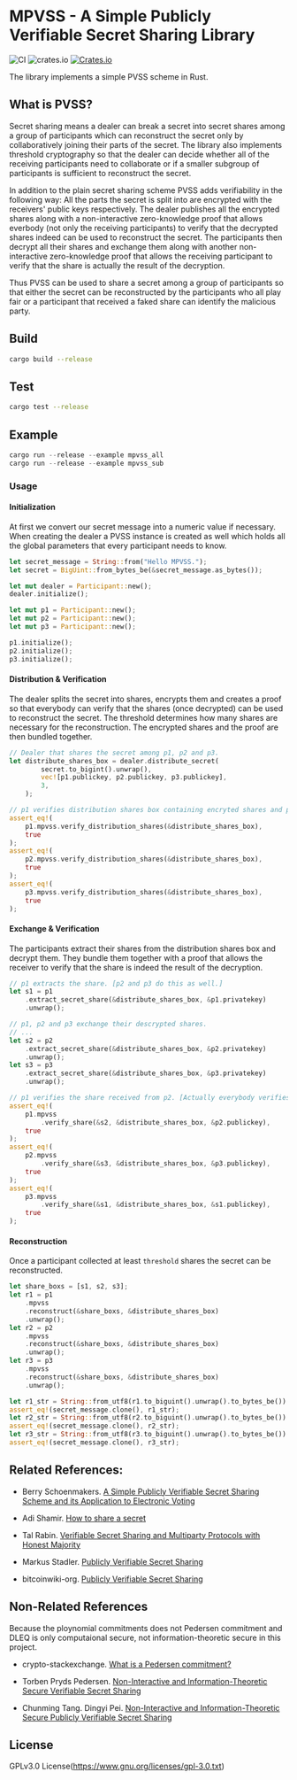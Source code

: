 # MPVSS - A Simple Publicly Verifiable Secret Sharing Library

![CI](https://github.com/AlexiaChen/mpvss-rs/workflows/CI/badge.svg?branch=master) 
![crates.io](https://github.com/AlexiaChen/mpvss-rs/workflows/Release/badge.svg?branch=release)
[![Crates.io](https://img.shields.io/crates/v/mpvss-rs)](https://crates.io/crates/mpvss-rs)

The library implements a simple PVSS scheme in Rust.

## What is PVSS?

Secret sharing means a dealer can break a secret into secret shares among a group of participants which can reconstruct the secret only by collaboratively joining their parts of the secret. The library also implements threshold cryptography so that the dealer can decide whether all of the receiving participants need to collaborate or if a smaller subgroup of participants is sufficient to reconstruct the secret.

In addition to the plain secret sharing scheme PVSS adds verifiability in the following way: All the parts the secret is split into are encrypted with the receivers' public keys respectively. The dealer publishes all the encrypted shares along with a non-interactive zero-knowledge proof that allows everbody (not only the receiving participants) to verify that the decrypted shares indeed can be used to reconstruct the secret. The participants then decrypt all their shares and exchange them along with another non-interactive zero-knowledge proof that allows the receiving participant to verify that the share is actually the result of the decryption.

Thus PVSS can be used to share a secret among a group of participants so that either the secret can be reconstructed by the participants who all play fair or a participant that received a faked share can identify the malicious party.

## Build

```bash
cargo build --release
```

## Test

```bash
cargo test --release
```

## Example

```rust
cargo run --release --example mpvss_all
cargo run --release --example mpvss_sub
```

### Usage

#### Initialization

At first we convert our secret message into a numeric value if necessary. When creating the dealer a PVSS instance is created as well which holds all the global parameters that every participant needs to know.

```rust
let secret_message = String::from("Hello MPVSS.");
let secret = BigUint::from_bytes_be(&secret_message.as_bytes());

let mut dealer = Participant::new();
dealer.initialize();

let mut p1 = Participant::new();
let mut p2 = Participant::new();
let mut p3 = Participant::new();

p1.initialize();
p2.initialize();
p3.initialize();
```

#### Distribution & Verification

The dealer splits the secret into shares, encrypts them and creates a proof so that everybody can verify that the shares (once decrypted) can be used to reconstruct the secret. The threshold determines how many shares are necessary for the reconstruction. The encrypted shares and the proof are then bundled together.

```rust
// Dealer that shares the secret among p1, p2 and p3.
let distribute_shares_box = dealer.distribute_secret(
        secret.to_bigint().unwrap(),
        vec![p1.publickey, p2.publickey, p3.publickey],
        3,
    );

// p1 verifies distribution shares box containing encryted shares and proof of zero-knowlege. [p2 and p3 do this as well.]
assert_eq!(
    p1.mpvss.verify_distribution_shares(&distribute_shares_box),
    true
);
assert_eq!(
    p2.mpvss.verify_distribution_shares(&distribute_shares_box),
    true
);
assert_eq!(
    p3.mpvss.verify_distribution_shares(&distribute_shares_box),
    true
);
```

#### Exchange & Verification

The participants extract their shares from the distribution shares box and decrypt them. They bundle them together with a proof that allows the receiver to verify that the share is indeed the result of the decryption.

```rust
// p1 extracts the share. [p2 and p3 do this as well.]
let s1 = p1
    .extract_secret_share(&distribute_shares_box, &p1.privatekey)
    .unwrap();

// p1, p2 and p3 exchange their descrypted shares.
// ...
let s2 = p2
    .extract_secret_share(&distribute_shares_box, &p2.privatekey)
    .unwrap();
let s3 = p3
    .extract_secret_share(&distribute_shares_box, &p3.privatekey)
    .unwrap();

// p1 verifies the share received from p2. [Actually everybody verifies every received share.]
assert_eq!(
    p1.mpvss
        .verify_share(&s2, &distribute_shares_box, &p2.publickey),
    true
);
assert_eq!(
    p2.mpvss
        .verify_share(&s3, &distribute_shares_box, &p3.publickey),
    true
);
assert_eq!(
    p3.mpvss
        .verify_share(&s1, &distribute_shares_box, &s1.publickey),
    true
);
```

#### Reconstruction

Once a participant collected at least `threshold` shares the secret can be reconstructed.

```rust
let share_boxs = [s1, s2, s3];
let r1 = p1
    .mpvss
    .reconstruct(&share_boxs, &distribute_shares_box)
    .unwrap();
let r2 = p2
    .mpvss
    .reconstruct(&share_boxs, &distribute_shares_box)
    .unwrap();
let r3 = p3
    .mpvss
    .reconstruct(&share_boxs, &distribute_shares_box)
    .unwrap();

let r1_str = String::from_utf8(r1.to_biguint().unwrap().to_bytes_be()).unwrap();
assert_eq!(secret_message.clone(), r1_str);
let r2_str = String::from_utf8(r2.to_biguint().unwrap().to_bytes_be()).unwrap();
assert_eq!(secret_message.clone(), r2_str);
let r3_str = String::from_utf8(r3.to_biguint().unwrap().to_bytes_be()).unwrap();
assert_eq!(secret_message.clone(), r3_str);
```

## Related References:

- Berry Schoenmakers. [A Simple Publicly Verifiable Secret Sharing Scheme and its Application to Electronic Voting](https://www.win.tue.nl/~berry/papers/crypto99.pdf)

- Adi Shamir. [How to share a secret](http://users.cms.caltech.edu/~vidick/teaching/101_crypto/Shamir1979.pdf)

- Tal Rabin. [Verifiable Secret Sharing and Multiparty Protocols with Honest Majority](https://www.cs.umd.edu/users/gasarch/TOPICS/secretsharing/rabinVSS.pdf)

- Markus Stadler. [Publicly Verifiable Secret Sharing](https://link.springer.com/content/pdf/10.1007%2F3-540-68339-9_17.pdf)

- bitcoinwiki-org. [Publicly Verifiable Secret Sharing](https://en.bitcoinwiki.org/wiki/Publicly_Verifiable_Secret_Sharing)

## Non-Related References

Because the ploynomial commitments does not Pedersen commitment and DLEQ is only computaional secure, not information-theoretic secure in this project.

- crypto-stackexchange. [What is a Pedersen commitment?](https://crypto.stackexchange.com/questions/64437/what-is-a-pedersen-commitment)

- Torben Pryds Pedersen. [Non-Interactive and Information-Theoretic Secure Verifiable Secret Sharing](https://link.springer.com/content/pdf/10.1007%2F3-540-46766-1_9.pdf)

- Chunming Tang. Dingyi Pei. [Non-Interactive and Information-Theoretic Secure Publicly Verifiable Secret Sharing](https://eprint.iacr.org/2004/201.pdf)

## License

GPLv3.0 License(https://www.gnu.org/licenses/gpl-3.0.txt)
